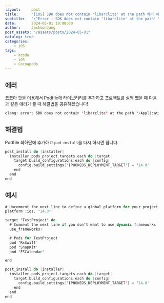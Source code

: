 ```yaml
---
layout:     post
title:      "[iOS] SDK does not contain 'libarclite' at the path 에러 해결법"
subtitle:   "\"Error : SDK does not contain 'libarclite' at the path' \""
date:       2024-05-01 19:00:00
author:     JacksonJang
post_assets: "/assets/posts/2024-05-01"
catalog: true
categories:
    - iOS
tags:
    - Xcode
    - iOS
    - Cocoapods
---
```


## 에러
코코아 팟을 이용해서 Podfile에 라이브러리를 추가하고 프로젝트를 실행 했을 때 다음과 같은 에러가 뜰 때 해결법을 공유하겠습니다!

```swift
clang: error: SDK does not contain 'libarclite' at the path '/Applications/Xcode.app/Contents/Developer/Toolchains/XcodeDefault.xctoolchain/usr/lib/arc/libarclite_iphoneos.a'; try increasing the minimum deployment target
```

## 해결법
Podfile 최하단에 추가하고 `pod install`을 다시 하시면 됩니다.

```swift
post_install do |installer|
  installer.pods_project.targets.each do |target|
    target.build_configurations.each do |config|
      config.build_settings['IPHONEOS_DEPLOYMENT_TARGET'] = '14.0'
    end
  end
end
```

## 예시
```swift
# Uncomment the next line to define a global platform for your project
platform :ios, '14.0'

target 'TestProject' do
  # Comment the next line if you don't want to use dynamic frameworks
  use_frameworks!

  # Pods for TestProject
  pod 'RxSwift'
  pod 'SnapKit'
  pod 'FSCalendar'

end

post_install do |installer|
  installer.pods_project.targets.each do |target|
    target.build_configurations.each do |config|
      config.build_settings['IPHONEOS_DEPLOYMENT_TARGET'] = '14.0'
    end
  end
end
```
